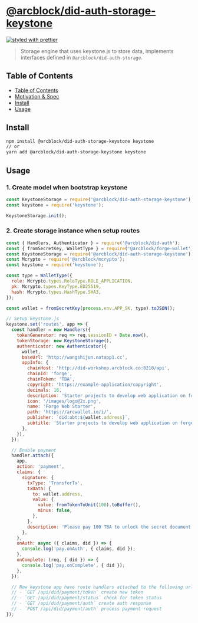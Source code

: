 # [**@arcblock/did-auth-storage-keystone**](https://github.com/arcblock/abt-did-js)

[![styled with prettier](https://img.shields.io/badge/styled_with-prettier-ff69b4.svg)](https://github.com/prettier/prettier)

> Storage engine that uses keystone.js to store data, implements interfaces defined in `@arcblock/did-auth-storage`.

## Table of Contents

- [Table of Contents](#table-of-contents)
- [Motivation & Spec](#motivation--spec)
- [Install](#install)
- [Usage](#usage)

## Install

```sh
npm install @arcblock/did-auth-storage-keystone keystone
// or
yarn add @arcblock/did-auth-storage-keystone keystone
```

## Usage

### 1. Create model when bootstrap keystone

```js
const KeystoneStorage = require('@arcblock/did-auth-storage-keystone');
const keystone = require('keystone');

KeystoneStorage.init();
```

### 2. Create storage instance when setup routes

```js
const { Handlers, Authenticator } = require('@arcblock/did-auth');
const { fromSecretKey, WalletType } = require('@arcblock/forge-wallet');
const KeystoneStorage = require('@arcblock/did-auth-storage-keystone');
const Mcrypto = require('@arcblock/mcrypto');
const keystone = require('keystone');

const type = WalletType({
  role: Mcrypto.types.RoleType.ROLE_APPLICATION,
  pk: Mcrypto.types.KeyType.ED25519,
  hash: Mcrypto.types.HashType.SHA3,
});

const wallet = fromSecretKey(process.env.APP_SK, type).toJSON();

// Setup keystone.js
keystone.set('routes', app => {
  const handler = new Handlers({
    tokenGenerator: req => req.sessionID + Date.now(),
    tokenStorage: new KeystoneStorage(),
    authenticator: new Authenticator({
      wallet,
      baseUrl: 'http://wangshijun.natapp1.cc',
      appInfo: {
        chainHost: 'http://did-workshop.arcblock.co:8210/api',
        chainId: 'forge',
        chainToken: 'TBA',
        copyright: 'https://example-application/copyright',
        decimals: 16,
        description: 'Starter projects to develop web application on forge',
        icon: '/images/logo@2x.png',
        name: 'Forge Web Starter',
        path: 'https://arcwallet.io/i/',
        publisher: `did:abt:${wallet.address}`,
        subtitle: 'Starter projects to develop web application on forge',
      },
    }),
  });

  // Enable payment
  handler.attach({
    app,
    action: 'payment',
    claims: {
      signature: {
        txType: 'TransferTx',
        txData: {
          to: wallet.address,
          value: {
            value: fromTokenToUnit(100).toBuffer(),
            minus: false,
          },
        },
        description: 'Please pay 100 TBA to unlock the secret document',
      },
    },
    onAuth: async ({ claims, did }) => {
      console.log('pay.onAuth', { claims, did });
    },
    onComplete: (req, { did }) => {
      console.log('pay.onComplete', { did });
    },
  });

  // Now keystone app have route handlers attached to the following url
  // - `GET /api/did/payment/token` create new token
  // - `GET /api/did/payment/status` check for token status
  // - `GET /api/did/payment/auth` create auth response
  // - `POST /api/did/payment/auth` process payment request
});
```
